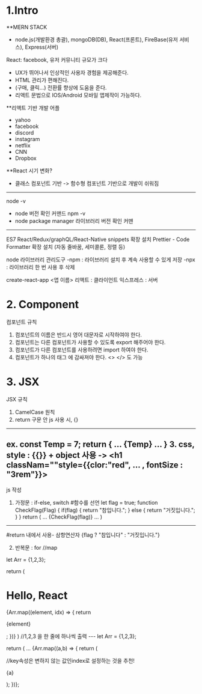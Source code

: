 # 1.Intro

**MERN STACK
- node.js(개발환경 총괄), mongoDB(DB), React(프론트), FireBase(유저 서비스), Express(서버) 

React: facebook, 유저 커뮤니티 규모가 크다
- UX가 뛰어나서 인상적인 사용자 경험을 제공해준다. 
- HTML 관리가 편해진다. 
- (구매, 클릭...) 전환률 향상에 도움을 준다. 
- 리액트 문법으로 IOS/Android 모바일 앱제작이 가능하다. 

**리액트 기반 개발 어플
- yahoo
- facebook
- discord
- instagram
- netflix
- CNN
- Dropbox

**React 시기 변화?
- 클래스 컴포넌트 기반 -> 함수형 컴포넌트 기반으로 개발이 쉬워짐

***
node -v 
- node 버전 확인 커맨드 
npm -v
- node package manager 라이브러리 버전 확인 커맨
***
ES7 React/Redux/graphQL/React-Native snippets 확장 설치
Prettier - Code Formatter 확장 설치 (자동 줄바꿈, 세미콜론, 정렬 등)

node 라이브러리 관리도구
-npm : 라이브러리 설치 후 계속 사용할 수 있게 저장
-npx : 라이브러리 한 번 사용 후 삭제

create-react-app <앱 이름>
리액트 : 클라이언트
익스프레스 : 서버

# 2. Component

컴포넌트 규칙
1. 컴포넌트의 이름은 반드시 영어 대문자로 시작하여야 한다.
2. 컴포넌트는 다른 컴포넌트가 사용할 수 있도록 export 해주어야 한다. 
3. 컴포넌트가 다른 컴포넌트를 사용하려면 import 하여야 한다. 
4. 컴포넌트가 하나의 태그 에 감싸져야 한다. <> </> 도 가능 

# 3. JSX
JSX 규칙
1. CamelCase 원칙
2. return 구문 안 js 사용 시, {}
---
ex. const Temp = 7; 
return {
...
  {Temp}
...
}
3. css, style : {{}} + object 사용
-> <h1 classNam=""style={{clor:"red", ... , fontSize : "3rem"}}> 
---
js 작성
1. 가정문 : if-else, switch
#함수를 선언 
let flag = true;
function CheckFlag(Flag) {
  if(flag) {
    return "참입니다.";
  } else {
    return "거짓입니다.";
  }
}
return (
  ...
  {CheckFlag(flag)}
  ...
)
---
#return 내에서 사용- 삼항연산자
{flag ? "참입니다" : "거짓입니다."} 

2. 반복문 : for //map

let Arr = {1,2,3};

return (
  <div>
    <h1>Hello, React</h1>
    {Arr.map((element, idx) => {
      return <p>{element}</p>;
      })}
 ) //1,2,3 을 한 줄에 하나씩 출력
---
 let  Arr = {1,2,3};
 
 return (
  ... 
  {Arr.map((a,b) => {
    return (
      <div key={b}> //key속성은 변하지 않는 값인index로 설정하는 것을 추천!
        <p>{a}</p>
      </div>
      );
   })}; 

